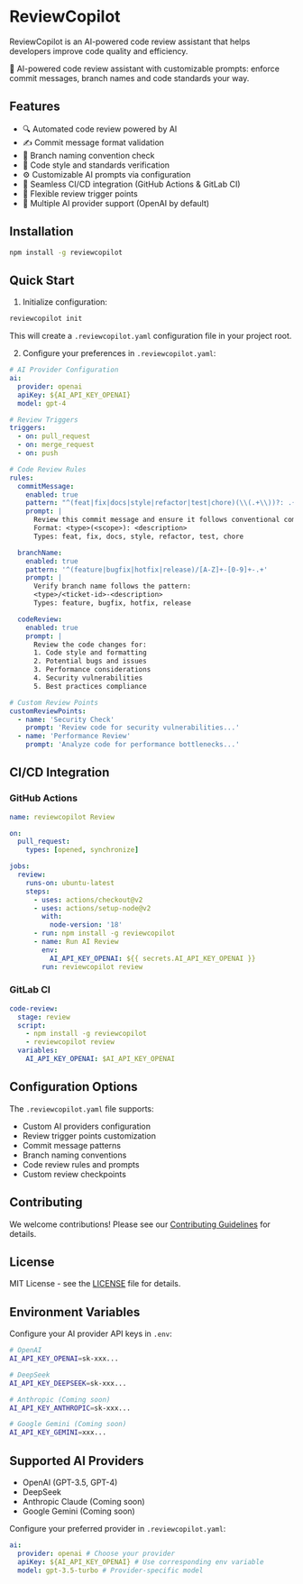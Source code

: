# ReviewCopilot

ReviewCopilot is an AI-powered code review assistant that helps developers improve code quality and efficiency.

🤖 AI-powered code review assistant with customizable prompts: enforce commit messages, branch names and code standards your way.

## Features

- 🔍 Automated code review powered by AI
- ✍️ Commit message format validation
- 🌿 Branch naming convention check
- 📝 Code style and standards verification
- ⚙️ Customizable AI prompts via configuration
- 🔄 Seamless CI/CD integration (GitHub Actions & GitLab CI)
- 🎯 Flexible review trigger points
- 🤖 Multiple AI provider support (OpenAI by default)

## Installation

```bash
npm install -g reviewcopilot
```

## Quick Start

1. Initialize configuration:

```bash
reviewcopilot init
```

This will create a `.reviewcopilot.yaml` configuration file in your project root.

2. Configure your preferences in `.reviewcopilot.yaml`:

```yaml
# AI Provider Configuration
ai:
  provider: openai
  apiKey: ${AI_API_KEY_OPENAI}
  model: gpt-4

# Review Triggers
triggers:
  - on: pull_request
  - on: merge_request
  - on: push

# Code Review Rules
rules:
  commitMessage:
    enabled: true
    pattern: "^(feat|fix|docs|style|refactor|test|chore)(\\(.+\\))?: .{1,50}"
    prompt: |
      Review this commit message and ensure it follows conventional commits format.
      Format: <type>(<scope>): <description>
      Types: feat, fix, docs, style, refactor, test, chore

  branchName:
    enabled: true
    pattern: '^(feature|bugfix|hotfix|release)/[A-Z]+-[0-9]+-.+'
    prompt: |
      Verify branch name follows the pattern:
      <type>/<ticket-id>-<description>
      Types: feature, bugfix, hotfix, release

  codeReview:
    enabled: true
    prompt: |
      Review the code changes for:
      1. Code style and formatting
      2. Potential bugs and issues
      3. Performance considerations
      4. Security vulnerabilities
      5. Best practices compliance

# Custom Review Points
customReviewPoints:
  - name: 'Security Check'
    prompt: 'Review code for security vulnerabilities...'
  - name: 'Performance Review'
    prompt: 'Analyze code for performance bottlenecks...'
```

## CI/CD Integration

### GitHub Actions

```yaml
name: reviewcopilot Review

on:
  pull_request:
    types: [opened, synchronize]

jobs:
  review:
    runs-on: ubuntu-latest
    steps:
      - uses: actions/checkout@v2
      - uses: actions/setup-node@v2
        with:
          node-version: '18'
      - run: npm install -g reviewcopilot
      - name: Run AI Review
        env:
          AI_API_KEY_OPENAI: ${{ secrets.AI_API_KEY_OPENAI }}
        run: reviewcopilot review
```

### GitLab CI

```yaml
code-review:
  stage: review
  script:
    - npm install -g reviewcopilot
    - reviewcopilot review
  variables:
    AI_API_KEY_OPENAI: $AI_API_KEY_OPENAI
```

## Configuration Options

The `.reviewcopilot.yaml` file supports:

- Custom AI providers configuration
- Review trigger points customization
- Commit message patterns
- Branch naming conventions
- Code review rules and prompts
- Custom review checkpoints

## Contributing

We welcome contributions! Please see our [Contributing Guidelines](CONTRIBUTING.md) for details.

## License

MIT License - see the [LICENSE](LICENSE) file for details.

## Environment Variables

Configure your AI provider API keys in `.env`:

```bash
# OpenAI
AI_API_KEY_OPENAI=sk-xxx...

# DeepSeek
AI_API_KEY_DEEPSEEK=sk-xxx...

# Anthropic (Coming soon)
AI_API_KEY_ANTHROPIC=sk-xxx...

# Google Gemini (Coming soon)
AI_API_KEY_GEMINI=xxx...
```

## Supported AI Providers

- OpenAI (GPT-3.5, GPT-4)
- DeepSeek
- Anthropic Claude (Coming soon)
- Google Gemini (Coming soon)

Configure your preferred provider in `.reviewcopilot.yaml`:

```yaml
ai:
  provider: openai # Choose your provider
  apiKey: ${AI_API_KEY_OPENAI} # Use corresponding env variable
  model: gpt-3.5-turbo # Provider-specific model
```
